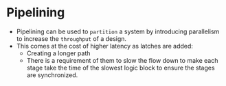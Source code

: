 # Pipelining

* Pipelining can be used to `partition` a system by introducing parallelism to increase the `throughput` of a design.
* This comes at the cost of higher latency as latches are added: 
    * Creating a longer path
    * There is a requirement of them to slow the flow down to make each stage take the time of the slowest logic block to ensure the stages are synchronized.